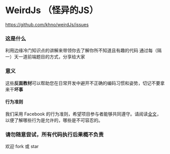 # WeirdJs （怪异的JS）

https://github.com/khno/weirdJs/issues

### 这是什么

利用边缘冷门知识点的讲解来带领你去了解你所不知道且有趣的代码
通过每（隔一）天一道前端题目的方式，分享给大家

### 意义

这些**反面教材**可以帮助您在日常开发中避开不正确的编码习惯和姿势，切记不要拿来干**坏事**

#### 行为准则

我们采用 Facebook 的行为准则，希望项目参与者能够共同遵守。请阅读[全文](https://code.fb.com/codeofconduct/)，以便了解哪些行为是允许的，哪些是不可容忍的。

### 请勿随意尝试，所有代码执行后果概不负责

欢迎 fork 或 star
